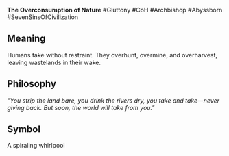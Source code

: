 **The Overconsumption of Nature**
\#Gluttony #CoH #Archbishop #Abyssborn #SevenSinsOfCivilization

## Meaning

Humans take without restraint. They overhunt, overmine, and overharvest, leaving wastelands in their wake.

## Philosophy

*"You strip the land bare, you drink the rivers dry, you take and take—never giving back. But soon, the world will take from you."*

## Symbol

A spiraling whirlpool
